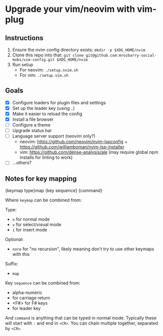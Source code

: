 # Upgrade your vim/neovim with vim-plug

## Instructions

 1. Ensure the nvim config directory exists: `mkdir -p $XDG_HOME/nvim`
 2. Clone this repo into that: `git clone git@github.com:mrozbarry-social-mobs/vim-config.git $XDG_HOME/nvim`
 3. Run setup
    - For neovim: `./setup.nvim.sh`
    - For vim: `./setup.vim.sh`

## Goals

 - [x] Configure loaders for plugin files and settings
 - [x] Set up the leader key (using `,`)
 - [x] Make it easier to reload the config
 - [x] Install a file browser
 - [ ] Configure a theme
 - [ ] Upgrade status bar
 - [ ] Language server support (neovim only?)
   - neovim: https://github.com/neovim/nvim-lspconfig + https://github.com/williamboman/nvim-lsp-installer
   - vim: https://github.com/dense-analysis/ale (may require global npm installs for linting to work)
 - [ ] ...others?

## Notes for key mapping


{keymap type}map {key sequence} {command}

Where `keymap` can be combined from:

Type:
 - `n` for normal mode
 - `v` for select/visual mode
 - `i` for insert mode

Optional:
 - `nore` for "no recursion", likely meaning don't try to use other keymaps with this

Suffix:
 - `map`

Key `sequence` can be combined from:
 - alpha-numeric
 - <CR> for carriage return
 - <F#> for F# keys
 - <leader> for leader key

And `command` is anything that can be typed in normal mode. Typically these will start with `:` and end in `<CR>`. You can chain multiple together, separated by `<CR>`.
